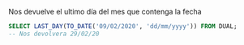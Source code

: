 Nos devuelve el ultimo día del mes que contenga la fecha

```sql
SELECT LAST_DAY(TO_DATE('09/02/2020', 'dd/mm/yyyy')) FROM DUAL;
-- Nos devolvera 29/02/20
```